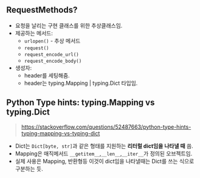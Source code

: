 
## RequestMethods?
- 요청을 날리는 구현 클래스를 위한 추상클래스임.
- 제공하는 메서드:
	- `urlopen()` - 추상 메서드
	- `request()`
	- `request_encode_url()`
	- `request_encode_body()`
- 생성자:
	- header를 세팅해줌.
	- header는 typing.Mapping | typing.Dict 타입임.

## Python Type hints: typing.Mapping vs typing.Dict
> https://stackoverflow.com/questions/52487663/python-type-hints-typing-mapping-vs-typing-dict
- Dict는 `Dict[byte, str]`과 같은 형태를 지원하는 **리터럴 dict임을 나타낼 때** 씀.
- Mapping은 매직메서드 `__getitem__`,`__len__`,`__iter__`가 정의된 오브젝트임.
- 실제 사용은 Mapping, 반환형등 이것이 dict임을 나타낼때는 Dict를 쓰는 식으로 구분하는 듯.